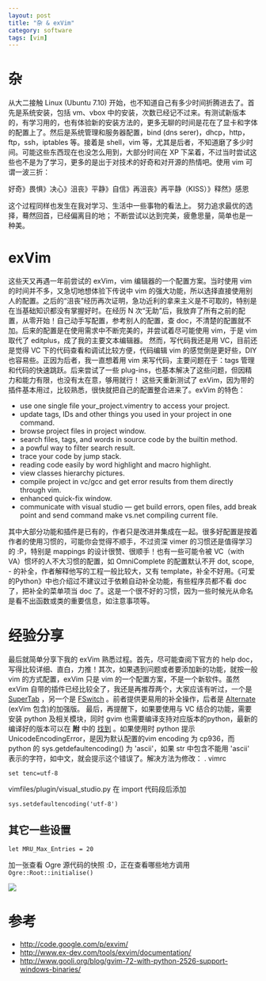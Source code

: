 ```yaml
---
layout: post
title: "杂 & exVim"
category: software
tags: [vim]
---
```



# 杂 #

从大二接触 Linux (Ubuntu 7.10) 开始，也不知道自己有多少时间折腾进去了。首先是系统安装，包括 vm、vbox 中的安装，次数已经记不过来。有测试新版本的，有学习用的，也有体验新的安装方法的，更多无聊的时间是花在了显卡和字体的配置上了。然后是系统管理和服务器配置，bind (dns serer)，dhcp，http，ftp，ssh，iptables 等。接着是 shell，vim 等，尤其是后者，不知道磨了多少时间。可能这些东西现在也没怎么用到，大部分时间在 XP 下呆着，不过当时尝试这些也不是为了学习，更多的是出于对技术的好奇和对开源的热情吧。使用 vim 可谓一波三折：

好奇》畏惧》决心》沮丧》平静》自信》再沮丧》再平静（KISS）》释然》感恩

这个过程同样也发生在我对学习、生活中一些事物的看法上。 努力追求最优的选择，蓦然回首，已经偏离目的地； 不断尝试以达到完美，疲惫思量，简单也是一种美。 


# exVim #

这些天又再遇一年前尝试的 exVim，vim 编辑器的一个配置方案。当时使用 vim 的时间并不多，又急切地想体验下传说中 vim 的强大功能，所以选择直接使用别人的配置。之后的“沮丧”经历再次证明，急功近利的拿来主义是不可取的，特别是在当基础知识都没有掌握好时。在经历 N 次“无助”后，我放弃了所有之前的配置，从零开始！自己动手写配置，参考别人的配置，查 doc，不清楚的配置就不加。后来的配置是在使用需求中不断完美的，并尝试着尽可能使用 vim，于是 vim 取代了 editplus，成了我的主要文本编辑器。 然而，写代码我还是用 VC，目前还是觉得 VC 下的代码查看和调试比较方便，代码编辑 vim 的感觉倒是更好些，DIY 也容易些。正因为后者，我一直想着用 vim 来写代码，主要问题在于：tags 管理和代码的快速跳跃。后来尝试了一些 plug-ins，也基本解决了这些问题，但因精力和能力有限，也没有太在意，够用就行！ 这些天重新测试了 exVim，因为带的插件基本用过，比较熟悉，很快就把自己的配置整合进来了。exVim 的特色：

*    use one single file your_project.vimentry to access your  project.
*    update tags, IDs and other things you used in your  project in one command.
*    browse project files in project window.
*    search files, tags, and words in source code by the builtin  method.
*    a powful way to filter search result.
*    trace  your code by jump stack.
*    reading code easily by word highlight  and macro highlight.
*    view classes hierarchy pictures.
*    compile  project in vc/gcc and get error results from them directly through vim.
*    enhanced quick-fix window.
*    communicate with visual  studio — get build errors, open files, add break point and   send  command make vs.net compiling current file.

其中大部分功能和插件是已有的，作者只是改进并集成在一起。很多好配置是按着作者的使用习惯的，可能你会觉得不顺手，不过资深 vimer 的习惯还是值得学习的 :P，特别是 mappings 的设计很赞、很顺手！也有一些可能令被 VC（with VA）惯坏的人不大习惯的配置，如 OmniComplete 的配置默认不开 dot, scope, - 的补全，作者解释他写的工程一般比较大，又有 template，补全不好用。《可爱的Python》中也介绍过不建议过于依赖自动补全功能，有些程序员都不看 doc 了，把补全的菜单项当 doc 了。这是一个很不好的习惯，因为一些时候光从命名是看不出函数或类的重要信息，如注意事项等。 


# 经验分享 #

最后就简单分享下我的 exVim 熟悉过程。首先，尽可能查阅下官方的 help doc，写得比较详细、直白，力推！其次，如果遇到问题或者要添加新的功能，就按一般 vim 的方式配置，exVim 只是 vim 的一个配置方案，不是一个新软件。虽然 exVim 自带的插件已经比较全了，我还是再推荐两个，大家应该有听过，一个是 [SuperTab](http://www.vim.org/scripts/script.php?script_id=1643) ，另一个是 [FSwitch](http://www.vim.org/scripts/script.php?script_id=2590) 。前者提供更易用的补全操作，后者是 [Alternate](http://www.vim.org/scripts/script.php?script_id=31) (exVim 包含)的加强版。 最后，再提醒下，如果要使用与 VC 结合的功能，需要安装 python 及相关模块，同时 gvim 也需要编译支持对应版本的python，最新的编译好的版本可以在 **附** 中的 [找到](http://www.gooli.org/blog/gvim-72-with-python-2526-support-windows-binaries/) 。如果使用时 python 提示 UnicodeEncodingError，是因为默认配置的vim encoding 为 cp936，而 python 的 sys.getdefaultencoding() 为 'ascii'，如果 str 中包含不能用 'ascii' 表示的字符，如中文，就会提示这个错误了。解决方法为修改： . vimrc 

```
set tenc=utf-8
```
vimfiles/plugin/visual_studio.py 在 import 代码段后添加 

```
sys.setdefaultencoding('utf-8')
```

## 其它一些设置 ##

```
let MRU_Max_Entries = 20
```
加一张查看 Ogre 源代码的快照 :D，正在查看哪些地方调用 `Ogre::Root::initialise()`

![](https://cloud.githubusercontent.com/assets/85147/7808499/3911f690-03c6-11e5-83a7-168fbd462e21.png)

# 参考 #

- http://code.google.com/p/exvim/
- http://www.ex-dev.com/tools/exvim/documentation/
- http://www.gooli.org/blog/gvim-72-with-python-2526-support-windows-binaries/
